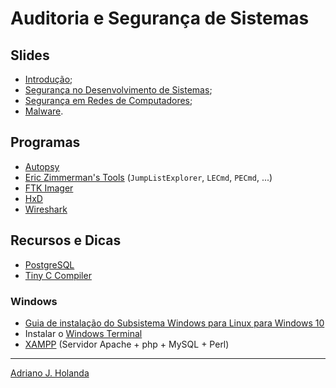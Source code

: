 # Auditoria e Segurança de Sistemas

## Slides

- [Introdução](https://drive.google.com/file/d/1Qq3axfpTq34R7_Gt-4IzZauUtYzZZrVn/view?usp=sharing);
- [Segurança no Desenvolvimento de Sistemas](https://drive.google.com/file/d/1pcHaD-_fGyVcD9c3srtq0sixNGuN7RpH/view?usp=sharing);
- [Segurança em Redes de Computadores](https://drive.google.com/file/d/1y6ji-y8HW_Tnwxi6VVo6tA-7PLeNHgTb/view?usp=sharing);
- [Malware](https://drive.google.com/file/d/12sAyXmSzsTT8Ky5Q7yG6C2A545k5-5xM/view?usp=sharing).

## Programas

- [Autopsy](https://www.autopsy.com/)
- [Eric Zimmerman's Tools](https://ericzimmerman.github.io/) (`JumpListExplorer`, `LECmd`, `PECmd`, ...)
- [FTK Imager](https://download.freedownloadmanager.org/Windows-PC/AccessData-FTK-Imager/FREE-3.4.0.5.html)
- [HxD](https://mh-nexus.de/en/hxd/)
- [Wireshark](https://www.wireshark.org/)

## Recursos e Dicas

- [PostgreSQL](https://www.postgresql.org/)
- [Tiny C Compiler](https://bellard.org/tcc/)

### Windows

- [Guia de instalação do Subsistema Windows para Linux para Windows 10](https://docs.microsoft.com/pt-br/windows/wsl/install-win10)
- Instalar o [Windows Terminal](https://www.microsoft.com/pt-br/p/windows-terminal/9n0dx20hk701)
- [XAMPP](https://www.apachefriends.org/pt_br/index.html) (Servidor Apache + php + MySQL + Perl)

---
[Adriano J. Holanda](https://ajholanda.github.io/)
